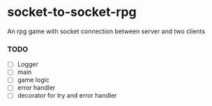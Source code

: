 # socket-to-socket-rpg
An rpg game with socket connection between server and two clients

### TODO
- [ ] Logger
- [ ] main
- [ ] game logic
- [ ] error handler
- [ ] decorator for try and error handler